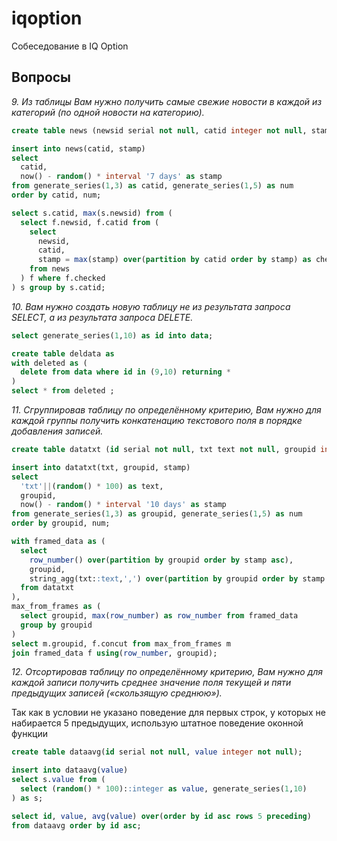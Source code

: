 # iqoption
Собеседование в IQ Option

## Вопросы
*9. Из таблицы Вам нужно получить самые свежие новости в каждой из категорий (по одной новости
на категорию).*
```sql
create table news (newsid serial not null, catid integer not null, stamp timestamp not null);

insert into news(catid, stamp)
select 
  catid, 
  now() - random() * interval '7 days' as stamp 
from generate_series(1,3) as catid, generate_series(1,5) as num
order by catid, num;

select s.catid, max(s.newsid) from (
  select f.newsid, f.catid from (
    select 
      newsid, 
      catid, 
      stamp = max(stamp) over(partition by catid order by stamp) as checked 
    from news
  ) f where f.checked
) s group by s.catid;
```

*10. Вам нужно создать новую таблицу не из результата запроса SELECT, а из результата запроса
DELETE.*
```sql
select generate_series(1,10) as id into data;

create table deldata as
with deleted as (
  delete from data where id in (9,10) returning *
)
select * from deleted ;
```

*11. Сгруппировав таблицу по определённому критерию, Вам нужно для каждой группы получить
конкатенацию текстового поля в порядке добавления записей.*
```sql
create table datatxt (id serial not null, txt text not null, groupid integer not null, stamp timestamp not null);

insert into datatxt(txt, groupid, stamp)
select 
  'txt'||(random() * 100) as text, 
  groupid, 
  now() - random() * interval '10 days' as stamp 
from generate_series(1,3) as groupid, generate_series(1,5) as num
order by groupid, num;

with framed_data as (
  select
    row_number() over(partition by groupid order by stamp asc),
    groupid,
    string_agg(txt::text,',') over(partition by groupid order by stamp asc) as concut
  from datatxt
),
max_from_frames as (
  select groupid, max(row_number) as row_number from framed_data
  group by groupid
)
select m.groupid, f.concut from max_from_frames m
join framed_data f using(row_number, groupid);
```

*12. Отсортировав таблицу по определённому критерию, Вам нужно для каждой записи получить
среднее значение поля текущей и пяти предыдущих записей («скользящую среднюю»).*

Так как в условии не указано поведение для первых строк, у которых не набирается 5 предыдущих, использую штатное поведение оконной функции
``` sql
create table dataavg(id serial not null, value integer not null);

insert into dataavg(value)
select s.value from (
  select (random() * 100)::integer as value, generate_series(1,10)
) as s;

select id, value, avg(value) over(order by id asc rows 5 preceding)
from dataavg order by id asc;
```
